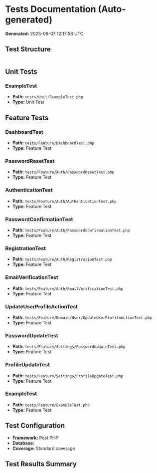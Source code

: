 # Tests Documentation (Auto-generated)

**Generated:** 2025-06-07 12:17:58 UTC

## Test Structure

```
```

## Unit Tests

### ExampleTest
- **Path:** `tests/Unit/ExampleTest.php`
- **Type:** Unit Test

## Feature Tests

### DashboardTest
- **Path:** `tests/Feature/DashboardTest.php`
- **Type:** Feature Test

### PasswordResetTest
- **Path:** `tests/Feature/Auth/PasswordResetTest.php`
- **Type:** Feature Test

### AuthenticationTest
- **Path:** `tests/Feature/Auth/AuthenticationTest.php`
- **Type:** Feature Test

### PasswordConfirmationTest
- **Path:** `tests/Feature/Auth/PasswordConfirmationTest.php`
- **Type:** Feature Test

### RegistrationTest
- **Path:** `tests/Feature/Auth/RegistrationTest.php`
- **Type:** Feature Test

### EmailVerificationTest
- **Path:** `tests/Feature/Auth/EmailVerificationTest.php`
- **Type:** Feature Test

### UpdateUserProfileActionTest
- **Path:** `tests/Feature/Domain/User/UpdateUserProfileActionTest.php`
- **Type:** Feature Test

### PasswordUpdateTest
- **Path:** `tests/Feature/Settings/PasswordUpdateTest.php`
- **Type:** Feature Test

### ProfileUpdateTest
- **Path:** `tests/Feature/Settings/ProfileUpdateTest.php`
- **Type:** Feature Test

### ExampleTest
- **Path:** `tests/Feature/ExampleTest.php`
- **Type:** Feature Test

## Test Configuration
- **Framework:** Pest PHP
- **Database:** 
- **Coverage:** Standard coverage

## Test Results Summary
```
```
